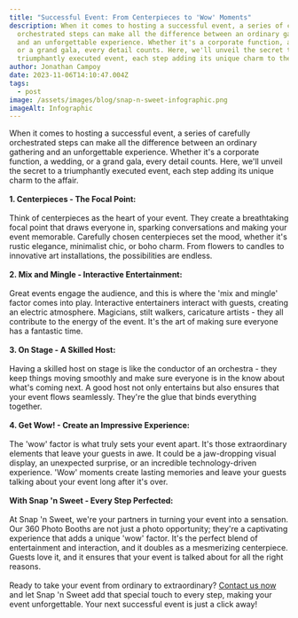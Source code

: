 ```yaml
---
title: "Successful Event: From Centerpieces to 'Wow' Moments"
description: When it comes to hosting a successful event, a series of carefully
  orchestrated steps can make all the difference between an ordinary gathering
  and an unforgettable experience. Whether it's a corporate function, a wedding,
  or a grand gala, every detail counts. Here, we'll unveil the secret to a
  triumphantly executed event, each step adding its unique charm to the affair.
author: Jonathan Campoy
date: 2023-11-06T14:10:47.004Z
tags:
  - post
image: /assets/images/blog/snap-n-sweet-infographic.png
imageAlt: Infographic
---
```

<!--StartFragment-->

When it comes to hosting a successful event, a series of carefully orchestrated steps can make all the difference between an ordinary gathering and an unforgettable experience. Whether it's a corporate function, a wedding, or a grand gala, every detail counts. Here, we'll unveil the secret to a triumphantly executed event, each step adding its unique charm to the affair.\
\
**1. Centerpieces - The Focal Point:**\
\
Think of centerpieces as the heart of your event. They create a breathtaking focal point that draws everyone in, sparking conversations and making your event memorable. Carefully chosen centerpieces set the mood, whether it's rustic elegance, minimalist chic, or boho charm. From flowers to candles to innovative art installations, the possibilities are endless.\
\
**2. Mix and Mingle - Interactive Entertainment:**\
\
Great events engage the audience, and this is where the 'mix and mingle' factor comes into play. Interactive entertainers interact with guests, creating an electric atmosphere. Magicians, stilt walkers, caricature artists - they all contribute to the energy of the event. It's the art of making sure everyone has a fantastic time.\
\
**3. On Stage - A Skilled Host:**\
\
Having a skilled host on stage is like the conductor of an orchestra - they keep things moving smoothly and make sure everyone is in the know about what's coming next. A good host not only entertains but also ensures that your event flows seamlessly. They're the glue that binds everything together.\
\
**4. Get Wow! - Create an Impressive Experience:**\
\
The 'wow' factor is what truly sets your event apart. It's those extraordinary elements that leave your guests in awe. It could be a jaw-dropping visual display, an unexpected surprise, or an incredible technology-driven experience. 'Wow' moments create lasting memories and leave your guests talking about your event long after it's over.\
\
**With Snap 'n Sweet - Every Step Perfected:**\
\
At Snap 'n Sweet, we're your partners in turning your event into a sensation. Our 360 Photo Booths are not just a photo opportunity; they're a captivating experience that adds a unique 'wow' factor. It's the perfect blend of entertainment and interaction, and it doubles as a mesmerizing centerpiece. Guests love it, and it ensures that your event is talked about for all the right reasons.\
\
Ready to take your event from ordinary to extraordinary? [Contact us now](https://snapnsweet.ca/contact/) and let Snap 'n Sweet add that special touch to every step, making your event unforgettable. Your next successful event is just a click away!

<!--EndFragment-->